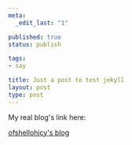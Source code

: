 ```yaml
---
meta:
  _edit_last: "1"

published: true
status: publish

tags:
- say

title: Just a post to test jekyll
layout: post
type: post
---
```


My real blog's link here:

<a href="http://ofshellohicy.info" title="ofshellohicy's real blog">ofshellohicy's blog</a>

